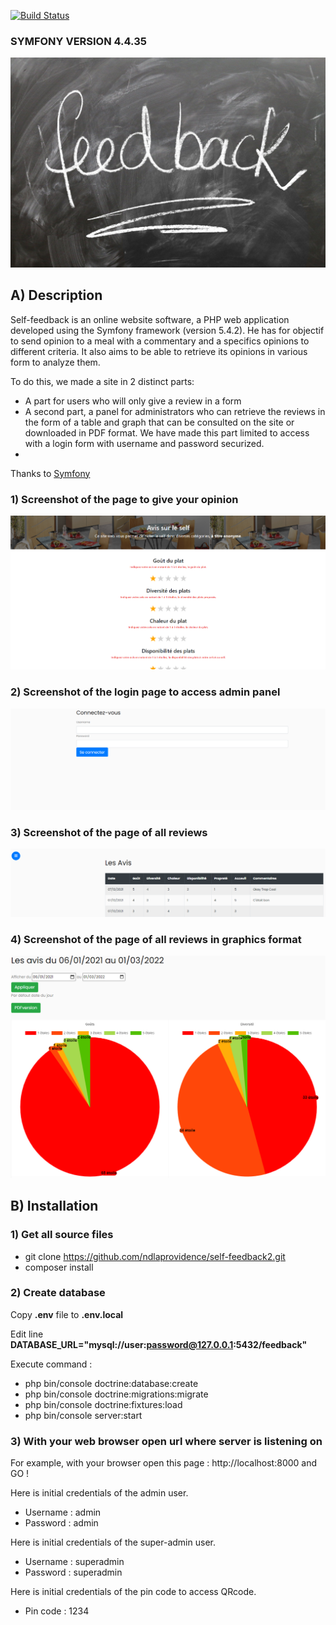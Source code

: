 [![Build Status](https://api.travis-ci.com/ndlaprovidence/self-feedback2.svg?branch=main)](https://travis-ci.com/ndlaprovidence/self-feedback2)


### SYMFONY     VERSION 4.4.35 ###

![Self-Feedback](https://raw.githubusercontent.com/ndlaprovidence/self-feedback2/main/public/images/feedback-logo.jpg)



## A) Description


Self-feedback is an online website software, a PHP web application developed using the Symfony framework (version 5.4.2).
He has for objectif to send opinion to a meal with a commentary and a specifics opinions to different criteria. 
It also aims to be able to retrieve its opinions in various form to analyze them.

To do this, we made a site in 2 distinct parts:
- A part for users who will only give a review in a form
- A second part, a panel for administrators who can retrieve the reviews in the form of a table and graph that can be consulted on the site or downloaded in PDF format. We have made this part limited to access with a login form with username and password securized.
- 

Thanks to [Symfony](https://symfony.com/)

### 1) Screenshot of the page to give your opinion
![Self-Feedback](https://raw.githubusercontent.com/ndlaprovidence/self-feedback2/main/public/images/visitor-view.png)

### 2) Screenshot of the login page to access admin panel
![Self-Feedback](https://raw.githubusercontent.com/ndlaprovidence/self-feedback2/main/public/images/login-view.png)

### 3) Screenshot of the page of all reviews
![Self-Feedback](https://raw.githubusercontent.com/ndlaprovidence/self-feedback2/main/public/images/avis-view.png)

### 4) Screenshot of the page of all reviews in graphics format 
![Self-Feedback](https://raw.githubusercontent.com/ndlaprovidence/self-feedback2/main/public/images/graphics-view.png)



## B) Installation


### 1) Get all source files

- git clone https://github.com/ndlaprovidence/self-feedback2.git
- composer install


### 2) Create database

Copy **.env** file to **.env.local**

Edit line **DATABASE_URL="mysql://user:password@127.0.0.1:5432/feedback"**

Execute command : 
- php bin/console doctrine:database:create
- php bin/console doctrine:migrations:migrate
- php bin/console doctrine:fixtures:load
- php bin/console server:start


### 3) With your web browser open url where server is listening on

For example, with your browser open this page :  http://localhost:8000 and GO !

Here is initial credentials of the admin user.
 - Username : admin
 - Password : admin

Here is initial credentials of the super-admin user.
 - Username : superadmin
 - Password : superadmin

Here is initial credentials of the pin code to access QRcode.
 - Pin code : 1234 